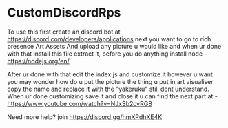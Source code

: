 # CustomDiscordRps


To use this first create an discord bot at https://discord.com/developers/applications next you want to go to rich presence Art Assets And upload any picture u would like and when ur done with that install this file extract it, before you do anything install node - https://nodejs.org/en/

After ur done with that edit the index.js and customize it however u want you may wonder how do u put the picture the thing u put in art visualiser copy the name and replace it with the "yakeruku" still dont understand. When ur done customizing save it and close it u can find the next part at - https://www.youtube.com/watch?v=NJxSb2cvRG8

Need more help? join https://discord.gg/hmXPdhXE4K

